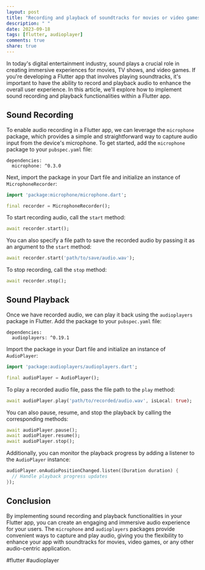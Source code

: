 ```yaml
---
layout: post
title: "Recording and playback of soundtracks for movies or video games in a Flutter app"
description: " "
date: 2023-09-18
tags: [flutter, audioplayer]
comments: true
share: true
---
```


In today's digital entertainment industry, sound plays a crucial role in creating immersive experiences for movies, TV shows, and video games. If you're developing a Flutter app that involves playing soundtracks, it's important to have the ability to record and playback audio to enhance the overall user experience. In this article, we'll explore how to implement sound recording and playback functionalities within a Flutter app.

## Sound Recording

To enable audio recording in a Flutter app, we can leverage the `microphone` package, which provides a simple and straightforward way to capture audio input from the device's microphone. To get started, add the `microphone` package to your `pubspec.yaml` file:

```
dependencies:
  microphone: ^0.3.0
```

Next, import the package in your Dart file and initialize an instance of `MicrophoneRecorder`:

```dart
import 'package:microphone/microphone.dart';

final recorder = MicrophoneRecorder();
```

To start recording audio, call the `start` method:

```dart
await recorder.start();
```

You can also specify a file path to save the recorded audio by passing it as an argument to the `start` method:

```dart
await recorder.start('path/to/save/audio.wav');
```

To stop recording, call the `stop` method:

```dart
await recorder.stop();
```

## Sound Playback

Once we have recorded audio, we can play it back using the `audioplayers` package in Flutter. Add the package to your `pubspec.yaml` file:

```
dependencies:
  audioplayers: ^0.19.1
```

Import the package in your Dart file and initialize an instance of `AudioPlayer`:

```dart
import 'package:audioplayers/audioplayers.dart';

final audioPlayer = AudioPlayer();
```

To play a recorded audio file, pass the file path to the `play` method:

```dart
await audioPlayer.play('path/to/recorded/audio.wav', isLocal: true);
```
You can also pause, resume, and stop the playback by calling the corresponding methods:

```dart
await audioPlayer.pause();
await audioPlayer.resume();
await audioPlayer.stop();
```

Additionally, you can monitor the playback progress by adding a listener to the `AudioPlayer` instance:

```dart
audioPlayer.onAudioPositionChanged.listen((Duration duration) {
  // Handle playback progress updates
});
```

## Conclusion

By implementing sound recording and playback functionalities in your Flutter app, you can create an engaging and immersive audio experience for your users. The `microphone` and `audioplayers` packages provide convenient ways to capture and play audio, giving you the flexibility to enhance your app with soundtracks for movies, video games, or any other audio-centric application.

#flutter #audioplayer